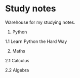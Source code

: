 # Study notes
Warehouse for my studying notes. 

1. Python

1.1 Learn Python the Hard Way

2. Maths

2.1 Calculus

2.2 Algebra
